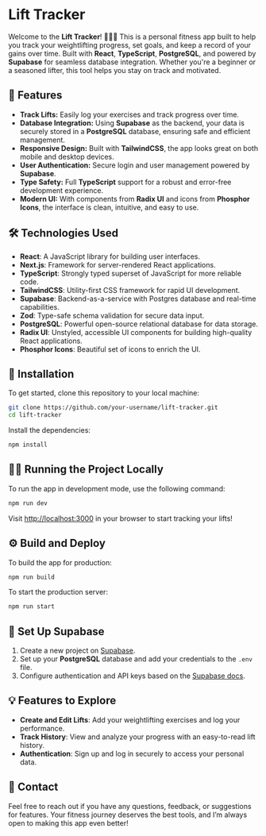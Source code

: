 # Lift Tracker

Welcome to the **Lift Tracker**! 🏋️‍♂️💪 This is a personal fitness app built to help you track your weightlifting progress, set goals, and keep a record of your gains over time. Built with **React**, **TypeScript**, **PostgreSQL**, and powered by **Supabase** for seamless database integration. Whether you're a beginner or a seasoned lifter, this tool helps you stay on track and motivated.

## 🚀 Features

- **Track Lifts:** Easily log your exercises and track progress over time.
- **Database Integration:** Using **Supabase** as the backend, your data is securely stored in a **PostgreSQL** database, ensuring safe and efficient management.
- **Responsive Design:** Built with **TailwindCSS**, the app looks great on both mobile and desktop devices.
- **User Authentication:** Secure login and user management powered by **Supabase**.
- **Type Safety:** Full **TypeScript** support for a robust and error-free development experience.
- **Modern UI:** With components from **Radix UI** and icons from **Phosphor Icons**, the interface is clean, intuitive, and easy to use.

## 🛠️ Technologies Used

- **React**: A JavaScript library for building user interfaces.
- **Next.js**: Framework for server-rendered React applications.
- **TypeScript**: Strongly typed superset of JavaScript for more reliable code.
- **TailwindCSS**: Utility-first CSS framework for rapid UI development.
- **Supabase**: Backend-as-a-service with Postgres database and real-time capabilities.
- **Zod**: Type-safe schema validation for secure data input.
- **PostgreSQL**: Powerful open-source relational database for data storage.
- **Radix UI**: Unstyled, accessible UI components for building high-quality React applications.
- **Phosphor Icons**: Beautiful set of icons to enrich the UI.

## 📂 Installation

To get started, clone this repository to your local machine:

```bash
git clone https://github.com/your-username/lift-tracker.git
cd lift-tracker
```

Install the dependencies:

```bash
npm install
```

## 🏃‍♂️ Running the Project Locally

To run the app in development mode, use the following command:

```bash
npm run dev
```

Visit [http://localhost:3000](http://localhost:3000) in your browser to start tracking your lifts!

## ⚙️ Build and Deploy

To build the app for production:

```bash
npm run build
```

To start the production server:

```bash
npm run start
```

## 🔐 Set Up Supabase

1. Create a new project on [Supabase](https://supabase.io/).
2. Set up your **PostgreSQL** database and add your credentials to the `.env` file.
3. Configure authentication and API keys based on the [Supabase docs](https://supabase.com/docs).

## 💡 Features to Explore

- **Create and Edit Lifts**: Add your weightlifting exercises and log your performance.
- **Track History**: View and analyze your progress with an easy-to-read lift history.
- **Authentication**: Sign up and log in securely to access your personal data.

## 💌 Contact

Feel free to reach out if you have any questions, feedback, or suggestions for features. Your fitness journey deserves the best tools, and I’m always open to making this app even better!
